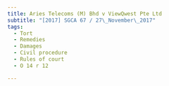 ```yaml
---
title: Aries Telecoms (M) Bhd v ViewQwest Pte Ltd 
subtitle: "[2017] SGCA 67 / 27\_November\_2017"
tags:
  - Tort
  - Remedies
  - Damages
  - Civil procedure
  - Rules of court
  - O 14 r 12

---
```


